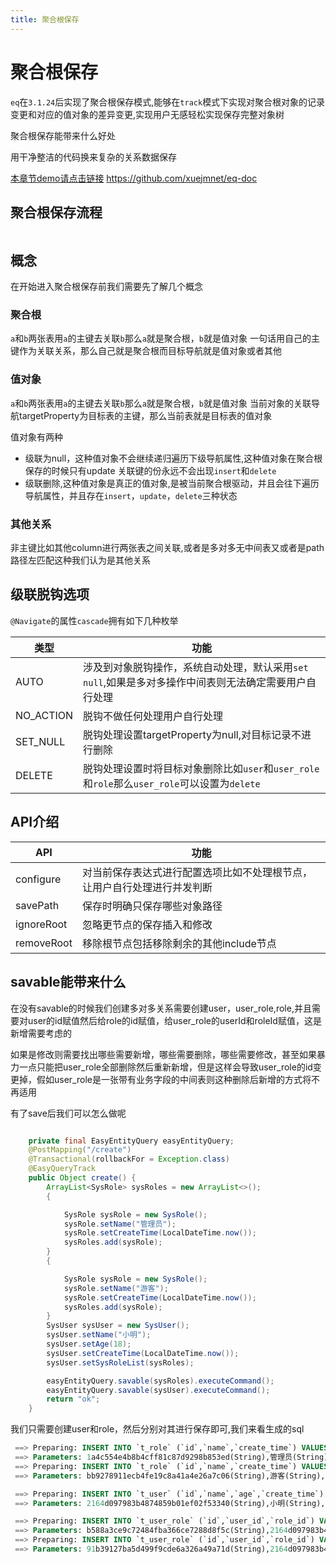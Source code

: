 ```yaml
---
title: 聚合根保存
---
```


# 聚合根保存

`eq`在`3.1.24`后实现了聚合根保存模式,能够在`track`模式下实现对聚合根对象的记录变更和对应的值对象的差异变更,实现用户无感轻松实现保存完整对象树

聚合根保存能带来什么好处

用干净整洁的代码换来复杂的关系数据保存


[本章节demo请点击链接](https://github.com/xuejmnet/eq-doc) https://github.com/xuejmnet/eq-doc

## 聚合根保存流程

<img  :src="$withBase('/images/save-flow.png')">



## 概念
在开始进入聚合根保存前我们需要先了解几个概念

### 聚合根
`a`和`b`两张表用`a`的主键去关联`b`那么`a`就是聚合根，`b`就是值对象
一句话用自己的主键作为关联关系，那么自己就是聚合根而目标导航就是值对象或者其他

### 值对象
`a`和`b`两张表用`a`的主键去关联`b`那么`a`就是聚合根，`b`就是值对象
当前对象的关联导航targetProperty为目标表的主键，那么当前表就是目标表的值对象

值对象有两种
- 级联为null，这种值对象不会继续递归遍历下级导航属性,这种值对象在聚合根保存的时候只有update 关联键的份永远不会出现`insert`和`delete`
- 级联删除,这种值对象是真正的值对象,是被当前聚合根驱动，并且会往下遍历导航属性，并且存在`insert`，`update`，`delete`三种状态


### 其他关系

非主键比如其他column进行两张表之间关联,或者是多对多无中间表又或者是path路径左匹配这种我们认为是其他关系

## 级联脱钩选项
`@Navigate`的属性`cascade`拥有如下几种枚举

类型  | 功能  
---  | --- 
AUTO  | 涉及到对象脱钩操作，系统自动处理，默认采用`set null`,如果是多对多操作中间表则无法确定需要用户自行处理
NO_ACTION  | 脱钩不做任何处理用户自行处理
SET_NULL  | 脱钩处理设置targetProperty为null,对目标记录不进行删除
DELETE | 脱钩处理设置时将目标对象删除比如`user`和`user_role`和`role`那么`user_role`可以设置为`delete`

## API介绍

API  | 功能  
---  | --- 
configure  | 对当前保存表达式进行配置选项比如不处理根节点，让用户自行处理进行并发判断
savePath  | 保存时明确只保存哪些对象路径
ignoreRoot | 忽略更节点的保存插入和修改
removeRoot | 移除根节点包括移除剩余的其他include节点

## savable能带来什么

在没有savable的时候我们创建多对多关系需要创建user，user_role,role,并且需要对user的id赋值然后给role的id赋值，给user_role的userId和roleId赋值，这是新增需要考虑的

如果是修改则需要找出哪些需要新增，哪些需要删除，哪些需要修改，甚至如果暴力一点只能把user_role全部删除然后重新新增，但是这样会导致user_role的id变更掉，假如user_role是一张带有业务字段的中间表则这种删除后新增的方式将不再适用

有了save后我们可以怎么做呢
```java

    private final EasyEntityQuery easyEntityQuery;
    @PostMapping("/create")
    @Transactional(rollbackFor = Exception.class)
    @EasyQueryTrack
    public Object create() {
        ArrayList<SysRole> sysRoles = new ArrayList<>();
        {

            SysRole sysRole = new SysRole();
            sysRole.setName("管理员");
            sysRole.setCreateTime(LocalDateTime.now());
            sysRoles.add(sysRole);
        }
        {

            SysRole sysRole = new SysRole();
            sysRole.setName("游客");
            sysRole.setCreateTime(LocalDateTime.now());
            sysRoles.add(sysRole);
        }
        SysUser sysUser = new SysUser();
        sysUser.setName("小明");
        sysUser.setAge(18);
        sysUser.setCreateTime(LocalDateTime.now());
        sysUser.setSysRoleList(sysRoles);

        easyEntityQuery.savable(sysRoles).executeCommand();
        easyEntityQuery.savable(sysUser).executeCommand();
        return "ok";
    }
```

我们只需要创建user和role，然后分别对其进行保存即可,我们来看生成的sql
```sql
 ==> Preparing: INSERT INTO `t_role` (`id`,`name`,`create_time`) VALUES (?,?,?)
 ==> Parameters: 1a4c554e4b8b4cff81c87d9298b853ed(String),管理员(String),2025-09-11T22:35:31.143878(LocalDateTime)
 ==> Preparing: INSERT INTO `t_role` (`id`,`name`,`create_time`) VALUES (?,?,?)
 ==> Parameters: bb9278911ecb4fe19c8a41a4e26a7c06(String),游客(String),2025-09-11T22:35:31.143909(LocalDateTime)

 ==> Preparing: INSERT INTO `t_user` (`id`,`name`,`age`,`create_time`) VALUES (?,?,?,?)
 ==> Parameters: 2164d097983b4874859b01ef02f53340(String),小明(String),18(Integer),2025-09-11T22:35:31.143932(LocalDateTime)

 ==> Preparing: INSERT INTO `t_user_role` (`id`,`user_id`,`role_id`) VALUES (?,?,?)
 ==> Parameters: b588a3ce9c72484fba366ce7288d8f5c(String),2164d097983b4874859b01ef02f53340(String),1a4c554e4b8b4cff81c87d9298b853ed(String)
 ==> Preparing: INSERT INTO `t_user_role` (`id`,`user_id`,`role_id`) VALUES (?,?,?)
 ==> Parameters: 91b39127ba5d499f9cde6a326a49a71d(String),2164d097983b4874859b01ef02f53340(String),bb9278911ecb4fe19c8a41a4e26a7c06(String)
```

<!-- 

### 举例一对多
```java
public class SysUser{
    @Column(primaryKey = true)
    private String id;
    private String name;

    /**
     * 用户拥有的银行卡数
     */
    @Navigate(value = RelationTypeEnum.OneToMany, selfProperty = {"id"}, targetProperty = {"uid"},partitionOrder = PartitionOrderEnum.IGNORE)
    private List<SysBankCard> bankCards;

}
```
`SysUser`和`SysBankCard`一对多,并且`selfProperty = {"id"}`为主键,所以我们认为`SysBankCard`是`SysUser`的值对象，所以如果你在构建`SysUser`的时候一起构建了`SysBankCard`那么会一并进行添加或者修改

```java

        SysUser sysUser = new SysUser();
        sysUser.setPhone("....");
        SysBankCard sysBankCard = new SysBankCard();
        sysBankCard.setCode("....");

        SysBank sysBank = new SysBank();
        sysBank.setName("....");
        sysBankCard.setBank(sysBank);

        sysUser.setBankCards(Arrays.asList(sysBankCard));

        //这么写会报错因为SysBankCard存在一个聚合根,那么会将这个聚合根的关联属性bankId赋值但是因为初始化所以sysBank还没有id会报错
//        easyEntityQuery.savable(sysUser).executeCommand();

        try(Transaction transaction = easyEntityQuery.beginTransaction()){
            easyEntityQuery.savable(sysBank).executeCommand();
            easyEntityQuery.savable(sysUser).executeCommand();
            transaction.commit();
        }
```
我们需要先保存`sysBank`,在插入时会回写`id`，然后`savable(sysUser)`的时候会回写聚合根关联属性

### 举例多对一
```java

public class SysBankCard {
    @Column(primaryKey = true)
    private String id;
    private String uid;
    /**
     * 银行卡号
     */
    private String code;

    /**
     * 所属银行
     */
    @Navigate(value = RelationTypeEnum.ManyToOne, selfProperty = {"bankId"}, targetProperty = {"id"})
    private SysBank bank;

    /**
     * 所属用户
     */
    @Navigate(value = RelationTypeEnum.ManyToOne, selfProperty = {"uid"}, targetProperty = {"id"})
    private SysUser user;
}

```

`SysBankCard`和`SysBank`是多对一，`SysBankCard`和`SysUser`也是是多对一，那么在构建`SysBankCard`的时候因为`SysBank`和`SysUser`都是`SysBankCard`的聚合根,所以savable(new SysBankCard())，哪怕`SysBankCard`添加了对应的`SysBank`或`SysUser`也只会获取聚合根的关联关系值赋值给当前`SysBankCard`
在`savable(new SysBankCard())`的时候只会保存`SysBankCard`本身
```java

        SysBankCard sysBankCard = new SysBankCard();
        sysBankCard.setCode("....");
        SysUser sysUser = easyEntityQuery.queryable(SysUser.class)
                .whereById("123").singleNotNull();
        sysBankCard.setUser(sysUser);

        //开启事务后save
        //这次保存只会新增sysBankCard并且会把sysUser的id赋值给sysBankCard的uid字段
        easyEntityQuery.savable(sysBankCard).executeCommand();
```

### 多对多
多对多这是一个比较特殊的关联关系

首先用户需要明白这个多对多的中间表是否有业务字段,也就是除了关联关系，住建和创建时间这种通用字段外的业务字段。

用户需要明确告知框架是否在多对多保存的时候处理中间表，如果存在额外业务字段那么是无法自动保存的需要用户手动处理,或者额外添加一个当前表和中间表的一对多关系。
```java

@Data
@EntityProxy
@Table("m8_user")
@FieldNameConstants
public class M8User implements ProxyEntityAvailable<M8User , M8UserProxy> {
    @Column(primaryKey = true)
    private String id;
    private String name;
    private Integer age;
    private LocalDateTime createTime;

    @Navigate(value = RelationTypeEnum.ManyToMany,
            selfProperty = {M8User.Fields.id},
            selfMappingProperty = {M8UserRole.Fields.userId},
            mappingClass = M8UserRole.class,
            targetProperty = {M8Role.Fields.id},
            targetMappingProperty = {M8UserRole.Fields.roleId}, cascade = CascadeTypeEnum.DELETE)//设置为值对象那么会自动处理中间表
    private List<M8Role> roles;
}



        M8User m8User = easyEntityQuery.queryable(M8User.class)
                .include(m -> m.roles())
                .singleNotNull();
        List<M8Role> list = easyEntityQuery.queryable(M8Role.class)
                .where(m -> {
                })
                .toList();
        m8User.getRoles().remove(0);
        m8User.getRoles().addAll(list);


        try(Transaction transaction = easyEntityQuery.beginTransaction()){
            easyEntityQuery.savable(m8User).executeCommand();//自动移除一个UserRole并且添加和list数量一样的UserRole
            transaction.commit();
        }
```

如果存在业务字段那么请将cascade改成`cascade = CascadeTypeEnum.NO_ACTION`然后单独创建`User`和`UserRole`的导航

```java

@Data
@EntityProxy
@Table("m8_user")
@FieldNameConstants
public class M8User implements ProxyEntityAvailable<M8User, M8UserProxy> {
    @Column(primaryKey = true)
    private String id;
    private String name;
    private Integer age;
    private LocalDateTime createTime;

    @Navigate(value = RelationTypeEnum.ManyToMany,
            selfProperty = {M8User.Fields.id},
            selfMappingProperty = {M8UserRole.Fields.userId},
            mappingClass = M8UserRole.class,
            targetProperty = {M8Role.Fields.id},
            targetMappingProperty = {M8UserRole.Fields.roleId}, cascade = CascadeTypeEnum.NO_ACTION)
    private List<M8Role> roles;

    /**
     * 新增一个导航输入因为M8UserRole存在业务字段
     **/
    @Navigate(value = RelationTypeEnum.OneToMany, selfProperty = {M8User.Fields.id}, targetProperty = {M8UserRole.Fields.userId})
    private List<M8UserRole> m8UserRoleList;
}


M8User user=new M8User()
M8UserRole userRole=new M8UserRole() 
userRole.setBusiness("XXXXX");
user.setM8UserRoleList(Arrays.asList(userRole))


try(Transaction transaction = easyEntityQuery.beginTransaction()){
    easyEntityQuery.savable(user).executeCommand();
    transaction.commit();
}
``` -->
